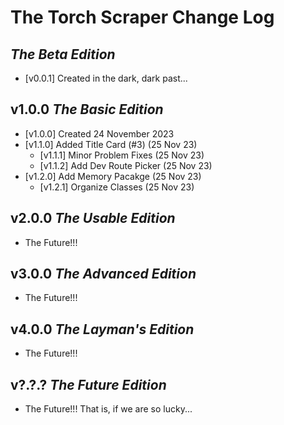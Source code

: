 # The Torch Scraper Change Log

## *The Beta Edition*

- [v0.0.1] Created in the dark, dark past...

## v1.0.0 *The Basic Edition*

- [v1.0.0] Created 24 November 2023
- [v1.1.0] Added Title Card (#3) (25 Nov 23)
  - [v1.1.1] Minor Problem Fixes (25 Nov 23)
  - [v1.1.2] Add Dev Route Picker (25 Nov 23)
- [v1.2.0] Add Memory Pacakge (25 Nov 23)
  - [v1.2.1] Organize Classes (25 Nov 23)

## v2.0.0 *The Usable Edition*

- The Future!!!

## v3.0.0 *The Advanced Edition*

- The Future!!!

## v4.0.0 *The Layman's Edition*

- The Future!!!

## v?.?.? *The Future Edition*

- The Future!!! That is, if we are so lucky...